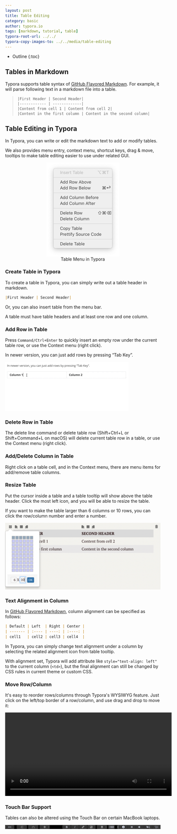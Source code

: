```yaml
---
layout: post
title: Table Editing
category: basic
author: typora.io
tags: [markdown, tutorial, table]
typora-root-url: ../../
typora-copy-images-to: ../../media/table-editing
---
```


* Outline
{:toc}

## Tables in Markdown

Typora supports table syntax of [GitHub Flavored Markdown](https://guides.github.com/features/mastering-markdown/). For example, it will parse following text in a markdown file into a table.

> ```gfm
> |First Header | Second Header|
> |------------ | -------------|
> |Content from cell 1 | Content from cell 2|
> |Content in the first column | Content in the second column|
> ```

## Table Editing in Typora

In Typora, you can write or edit the markdown text to add or modify tables.

We also provides menu entry, context menu, shortcut keys, drag & move, tooltips to make table editing easier to use under related GUI.

<figure style="text-align:center;">
    <img src="/media/new-73/Screen Shot 2019-07-26 at 01.03.21.png" style="zoom:50%;display:inline-block;vertical-align:middle;"/>
     <figcaption>Table Menu in Typora</figcaption>
</figure>

### Create Table in Typora

To create a table in Typora, you can simply write out a table header in markdown.

```markdown
|First Header | Second Header|
```

Or, you can also insert table from the menu bar.

A table must have table headers and at least one row and one column.

### Add Row in Table

Press `Command/Ctrl+Enter` to quickly insert an empty row under the current table row, or use the Context menu (right click).

In newer version, you can just add rows by pressing “Tab Key”.

<img src="/media/new-10/CleanShot 2021-04-05 at 23.43.07.gif" alt="CleanShot 2021-04-05 at 23.43.07" style="zoom:50%;" />

### Delete Row in Table

The delete line command or delete table row (Shift+Ctrl+L or Shift+Command+L on macOS) will delete current table row in a table, or use the Context menu (right click).

### Add/Delete Column in Table

Right click on a table cell, and in the Context menu, there are menu items for add/remove table columns.

### Resize Table

Put the cursor inside a table and a table tooltip will show above the table header. Click the most left icon, and you will be able to resize the table.

If you want to make the table larger than 6 columns or 10 rows, you can click the row/column number and enter a number.

![Snip20170227_2](/media/table-editing/Snip20170227_2.png)

### Text Alignment in Column

In [GitHub Flavored Markdown](https://guides.github.com/features/mastering-markdown/), column alignment can be specified as follows:

```markdown
| Default | Left  | Right | Center |
| ------- | :---- | ----: | :----: |
| cell1   | cell2 | cell3 | cell4  |
```

In Typora, you can simply change text alignment under a column by selecting the related alignment icon from table tooltip.

With alignment set, Typora will add attribute like `style="text-align: left"` to the current column (`<td>`), but the final alignment can still be changed by CSS rules in current theme or custom CSS.

### Move Row/Column

It's easy to reorder rows/columns through Typora's WYSIWYG feature. Just click on the left/top border of a row/column, and use drag and drop to move it:

<p style="text-align:center"><video src="/media/table-editing/move-row-col.mp4" style="width:540px;" autoplay="autoplay" mute="mute" loop="loop"></video></p>

### Touch Bar Support

Tables can also be altered using the Touch Bar on certain MacBook laptops.

![TouchBar](/media/table-editing/TouchBarShot.png)